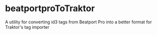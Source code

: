 beatportproToTraktor
====================

A utility for converting id3 tags from Beatport Pro into a better format for Traktor's tag importer
